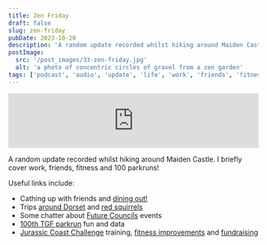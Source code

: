 ```yaml
---
title: Zen Friday
draft: false
slug: zen-friday
pubDate: 2023-10-20
description: 'A random update recorded whilst hiking around Maiden Castle. I briefly cover work, friends, fitness and 100 parkruns!'
postImage:
  src: '/post_images/33-zen-friday.jpg'
  alt: 'a photo of concentric circles of gravel from a zen garden'
tags: ['podcast', 'audio', 'update', 'life', 'work', 'friends', 'fitness']
---
```


<iframe src="https://embed.acast.com/660872d53207c3001751e852/zen-friday?accentColor=F0F2F5&bgColor=e40404&secondaryColor=F0F2F5" frameBorder="0" width="100%" height="110px" className="audioplayer"></iframe>

A random update recorded whilst hiking around Maiden Castle. I briefly cover work, friends, fitness and 100 parkruns!

Useful links include:

- Cathing up with friends and [dining out!](https://mallowlondon.com/)
- Trips [around Dorset](https://www.nationaltrust.org.uk/visit/dorset/corfe-castle) and [red squirrels](https://www.nationaltrust.org.uk/visit/dorset/brownsea-island/the-rare-red-squirrel-on-brownsea-island)
- Some chatter about [Future Councils](https://dluhcdigital.blog.gov.uk/2023/09/07/future-councils-gathering-feedback-from-the-sector/) events
- [100th TGF parkrun](https://fb.watch/nOm-Lv99vn/) fun and data
- [Jurassic Coast Challenge](https://www.ultrachallenge.com/jurassic-coast-challenge/) training, [fitness improvements](https://www.strava.com/athletes/1170885) and [fundraising](https://www.justgiving.com/page/disco-jurassic-challenge)
